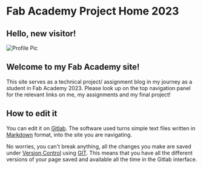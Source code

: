# Fab Academy Project Home 2023

## Hello, new visitor!
![Profile Pic](https://user-images.githubusercontent.com/113325129/193180667-d611dc06-05c1-4085-a11d-eba57ccb9936.png "Greetings from Me!")

## Welcome to my Fab Academy site!

This site serves as a technical project/ assignment blog in my journey as a student in Fab Academy 2023. Please look up on the top navigation panel for the relevant links on me, my assignments and my final project!

## How to edit it

You can edit it on [Gitlab](http://gitlab.fabcloud.org). The software used turns simple text files
written in [Markdown](https://en.wikipedia.org/wiki/Markdown) format, into the site you are navigating.

No worries, you can't break anything, all the changes you make are saved under [Version Control](https://en.wikipedia.org/wiki/Version_control) using [GIT](https://git-scm.com/book/en/v2/Getting-Started-About-Version-Control). This means that you have all the different versions of your page saved and available all the time in the Gitlab interface.



